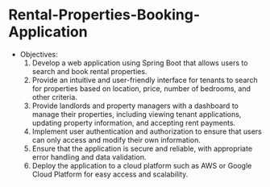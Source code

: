 # Rental-Properties-Booking-Application

- Objectives:
    1. Develop a web application using Spring Boot that allows users to search and book rental properties.
    2. Provide an intuitive and user-friendly interface for tenants to search for properties based on location, price, number of bedrooms, and other criteria.
    3. Provide landlords and property managers with a dashboard to manage their properties, including viewing tenant applications, updating property information, and            accepting rent payments.
    4. Implement user authentication and authorization to ensure that users can only access and modify their own information.
    5. Ensure that the application is secure and reliable, with appropriate error handling and data validation.
    6. Deploy the application to a cloud platform such as AWS or Google Cloud Platform for easy access and scalability.

